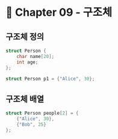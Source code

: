 # 📘 Chapter 09 - 구조체

## 구조체 정의
```c
struct Person {
    char name[20];
    int age;
};

struct Person p1 = {"Alice", 30};
```

## 구조체 배열
```c
struct Person people[2] = {
    {"Alice", 30},
    {"Bob", 25}
};
```
